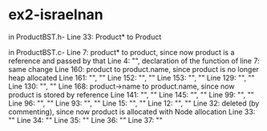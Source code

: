 # ex2-israelnan

in ProductBST.h-
Line 33: Product* to Product

in ProductBST.c-
Line 7: product* to product, since now product is a reference and passed by that
Line 4: "", declaration of the function of line 7: same change
Line 160: product to product.name, since product is no longer heap allocated
Line 161: "", ""
Line 152: "", ""
Line 153: "", ""
Line 129: "", ""
Line 130: "", ""
Line 168: product->name to product.name, since now product is stored by reference
Line 141: "", ""
Line 145: "", ""
Line 99: "", ""
Line 96: "", ""
Line 93: "", ""
Line 15: "", ""
Line 12: "", ""
Line 32: deleted (by commenting), since now product is allocated with Node allocation
Line 33: ""
Line 34: ""
Line 35: ""
Line 36: ""
Line 37: ""